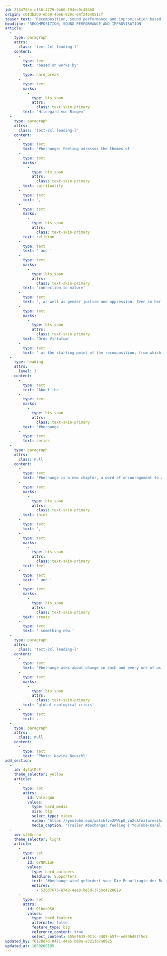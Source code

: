 ```yaml
---
id: 2384755e-cf56-4779-9460-f94ec9c48408
origin: c01db2b0-eb69-40e6-829c-64f24b4851cf
teaser_text: 'Recomposition, sound performance and improvisation based on the music of Hildegard von Bingen (1098-1179). Her medieval spirituality and her closeness to nature meet contemporary forms of expression and exploration.'
headline: 'RECOMPOSITION, SOUND PERFORMANCE AND IMPROVISATION'
article:
  -
    type: paragraph
    attrs:
      class: 'text-2xl leading-l'
    content:
      -
        type: text
        text: 'based on works by'
      -
        type: hard_break
      -
        type: text
        marks:
          -
            type: bts_span
            attrs:
              class: text-skin-primary
        text: 'Hildegard von Bingen'
  -
    type: paragraph
    attrs:
      class: 'text-2xl leading-l'
    content:
      -
        type: text
        text: '#bechange: Feeling adresses the themes of '
      -
        type: text
        marks:
          -
            type: bts_span
            attrs:
              class: text-skin-primary
        text: spirituality
      -
        type: text
        text: ', '
      -
        type: text
        marks:
          -
            type: bts_span
            attrs:
              class: text-skin-primary
        text: religion
      -
        type: text
        text: ' and '
      -
        type: text
        marks:
          -
            type: bts_span
            attrs:
              class: text-skin-primary
        text: 'connection to nature'
      -
        type: text
        text: ", as well as gender justice and oppression. Even in her own time, Hildegard von Bingen's (1098-1179) holistic worldview was revered and her visionary creativity admired. Recomposed by Julia Biłat and directed by David Fernández, #bechange: Feeling is based on an evolving dynamic that places Bingen's "
      -
        type: text
        marks:
          -
            type: bts_span
            attrs:
              class: text-skin-primary
        text: 'Ordo Virtutum'
      -
        type: text
        text: ' at the starting point of the recomposition, from which contemporary and free musical expressions unfold.'
  -
    type: heading
    attrs:
      level: 3
    content:
      -
        type: text
        text: 'About the '
      -
        type: text
        marks:
          -
            type: bts_span
            attrs:
              class: text-skin-primary
        text: '#bechange '
      -
        type: text
        text: series
  -
    type: paragraph
    attrs:
      class: null
    content:
      -
        type: text
        text: '#bechange is a new chapter, a word of encouragement to all curious people, a touch of confidence in a world in disarray, and above all a musical invitation to get involved: to '
      -
        type: text
        marks:
          -
            type: bts_span
            attrs:
              class: text-skin-primary
        text: think
      -
        type: text
        text: ', '
      -
        type: text
        marks:
          -
            type: bts_span
            attrs:
              class: text-skin-primary
        text: feel
      -
        type: text
        text: ' and '
      -
        type: text
        marks:
          -
            type: bts_span
            attrs:
              class: text-skin-primary
        text: create
      -
        type: text
        text: ' something new.'
  -
    type: paragraph
    attrs:
      class: 'text-2xl leading-l'
    content:
      -
        type: text
        text: '#bechange asks about change in each and every one of us and invites musicians and the audience to consider their perspective on the central questions of our time. All voices, whether loud or quiet, are heard in an open discussion of hope, guilt and responsibility in the face of the '
      -
        type: text
        marks:
          -
            type: bts_span
            attrs:
              class: text-skin-primary
        text: 'global ecological crisis'
      -
        type: text
        text: .
  -
    type: paragraph
    attrs:
      class: null
    content:
      -
        type: text
        text: 'Photo: Navina Neuschl'
add_section:
  -
    id: 4y8gtEsE
    theme_selector: yellow
    article:
      -
        type: set
        attrs:
          id: VnlzcqWW
          values:
            type: bard_media
            size: big
            select_type: video
            video: 'https://youtube.com/watch?v=2FWip0_zn2c&feature=shares'
            media_caption: 'Trailer #bechange: feeling | YouTube-Kanal von Stegreif'
  -
    id: st98rrnw
    theme_selector: light
    article:
      -
        type: set
        attrs:
          id: GrNKL1uF
          values:
            type: bard_partners
            headline: Supporters
            text: '#bechange wird gefördert von: Die Beauftragte der Bundesregierung für Kultur und Medien'
            entires:
              - 530d7673-e742-4ee9-be5d-3750c4220019
      -
        type: set
        attrs:
          id: Q1beoOS8
          values:
            type: bard_feature
            alternate: false
            feature_type: big
            reference_content: true
            select_content: 455ef639-911c-4d07-b57e-ed09648ff5e3
updated_by: f6128d7d-0471-44e5-b89a-e3213d7a0925
updated_at: 1680266195
---
```

